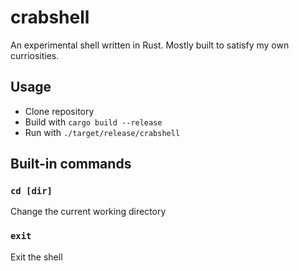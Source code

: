 # crabshell
An experimental shell written in Rust. Mostly built to satisfy my own curriosities.

## Usage
- Clone repository
- Build with `cargo build --release`
- Run with `./target/release/crabshell`

## Built-in commands
### `cd [dir]`
Change the current working directory

### `exit`
Exit the shell
